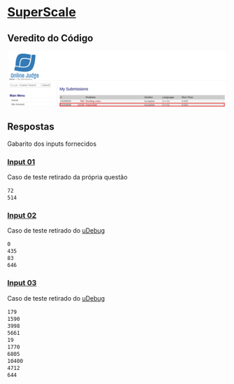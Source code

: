 # [SuperScale](https://onlinejudge.org/external/101/10130.pdf)

## Veredito do Código

![Accepted](verdict.png)

## Respostas

Gabarito dos inputs fornecidos

### [Input 01](input1.txt)

Caso de teste retirado da própria questão

```
72
514
```

### [Input 02](input2.txt)

Caso de teste retirado do [uDebug](https://www.udebug.com/UVa/10130)

```
0
435
83
646
```

### [Input 03](input3.txt)

Caso de teste retirado do [uDebug](https://www.udebug.com/UVa/10130)

```
179
1590
3998
5661
19
1770
6805
10400
4712
644
```
